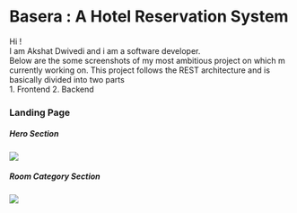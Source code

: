 <h1>Basera : A Hotel Reservation System </h1>
Hi ! <br/>
I am Akshat Dwivedi and i am a software developer. <br/>
Below are the some screenshots of my most ambitious project on which m currently working on. This project follows the REST architecture and is basically divided into two parts <br/>
1. Frontend
2. Backend

<h3>Landing Page</h3>
<h5>Hero Section</h5>
<img src='https://github.com/user-attachments/assets/5612b49e-25b4-424c-8dba-98da0c5d22bc/>
<h5>About Us Section</h5>
<img src='https://github.com/user-attachments/assets/1c66c644-505a-4f8d-9de8-4a957aafe11a/>
<h5>Room Category Section</h5>
<img src='https://github.com/user-attachments/assets/b3f03ca0-d74e-46c0-9124-286850b382e9/>
<h5>Advantages Section</h5>
<img src='https://github.com/user-attachments/assets/0b1cc58d-880b-427c-b7a8-f2b92df3afbc/>

